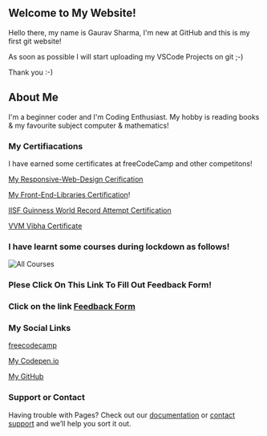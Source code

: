 ## Welcome to My Website!

Hello there, my name is Gaurav Sharma, I'm new at GitHub and this is my first git website! 

As soon as possible I will start uploading my VSCode Projects on git ;-)

Thank you :-)

## About Me

I'm a beginner coder and I'm Coding Enthusiast. My hobby is reading books & my favourite subject computer & mathematics!

### My Certifiacations

I have earned some certificates at freeCodeCamp and other competitons!

[My Responsive-Web-Design Cerification](https://www.freecodecamp.org/certification/itsgaurav2468/responsive-web-design)

[My Front-End-Libraries Certification](https://www.freecodecamp.org/certification/itsgaurav2468/front-end-libraries)!

[IISF Guinness World Record Attempt Certification](https://user-images.githubusercontent.com/85432077/121040452-89439f00-c7cf-11eb-8a17-97537ec96efd.png)

[VVM Vibha Certificate](https://user-images.githubusercontent.com/85432077/121150794-74afe700-c861-11eb-904e-2d40d33550c3.png)


### I have learnt some courses during lockdown as follows!

![All Courses](https://user-images.githubusercontent.com/85432077/121158227-d1160500-c867-11eb-950c-1eb650e6bd89.png)

### Plese Click On This Link To Fill Out Feedback Form!

### Click on the link [Feedback Form](https://docs.google.com/forms/d/e/1FAIpQLSeMAtOxjYFjWXLhHLafL7uoCwOcxKnc5a692IqC2jWkHZ-ARQ/viewform?usp=sf_link)


### My Social Links
[freecodecamp](https://www.freecodecamp.org/itsgaurav2468)

[My Codepen.io](https://codepen.io/its_me_gaurav)

[My GitHub](https://github.com/gaurav80484)

### Support or Contact

Having trouble with Pages? Check out our [documentation](https://docs.github.com/categories/github-pages-basics/) or [contact support](https://support.github.com/contact) and we’ll help you sort it out.
